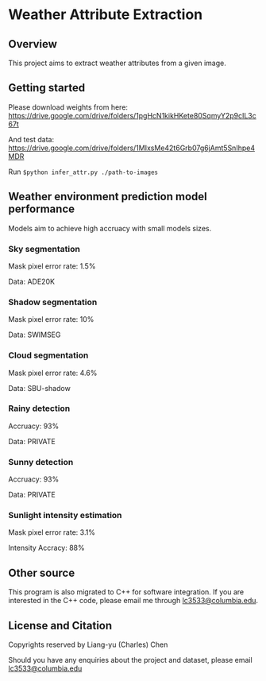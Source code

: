 # Weather Attribute Extraction



## Overview
This project aims to extract weather attributes from a given image.

## Getting started
Please download weights from here: https://drive.google.com/drive/folders/1pgHcN1kikHKete80SqmyY2p9cIL3c67t

And test data: https://drive.google.com/drive/folders/1MIxsMe42t6Grb07g6jAmt5SnIhpe4MDR

Run
```$python infer_attr.py ./path-to-images```

## Weather environment prediction model performance

Models aim to achieve high accruacy with small models sizes.

### Sky segmentation
Mask pixel error rate: 1.5% 

Data: ADE20K

### Shadow segmentation
Mask pixel error rate: 10% 

Data: SWIMSEG

### Cloud segmentation
Mask pixel error rate: 4.6% 

Data: SBU-shadow

### Rainy detection
Accruacy: 93%

Data: PRIVATE

### Sunny detection
Accruacy: 93%

Data: PRIVATE

### Sunlight intensity estimation
Mask pixel error rate: 3.1%

Intensity Accracy: 88%

## Other source
This program is also migrated to C++ for software integration. If you are interested in the C++ code, please email me through lc3533@columbia.edu.

## License and Citation
Copyrights reserved by Liang-yu (Charles) Chen

Should you have any enquiries about the project and dataset, please email lc3533@columbia.edu


